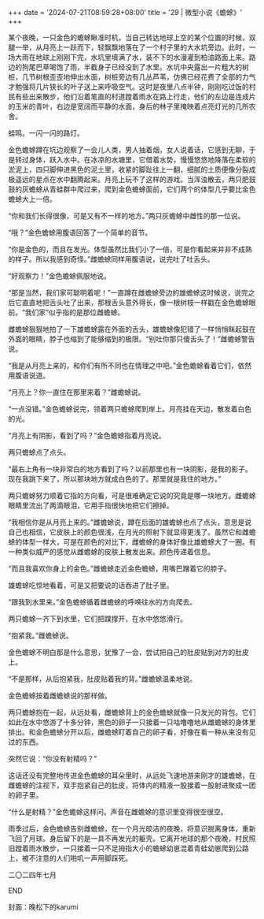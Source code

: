+++
date = '2024-07-21T08:59:28+08:00'
title = '29 | 微型小说《蟾蜍》'
+++

某个夜晚，一只金色的蟾蜍瞅准时机，当自己转达地球上空的某个位置的时候，双腿一举，从月亮上一跃而下，轻飘飘地落在了一个村子里的大水坑旁边。此时，一场大雨在地球上刚刚下完，水坑里填满了水，装不下的水漫灌到柏油路面上来。路边的狗尾巴草喝饱了雨，半截身子已经没到了水里。水坑中央露出一片粗大的树桩，几节树根歪歪地伸出水面，树桩旁边有几丛芦苇，仿佛已经花费了全部的力气才勉强将几片狭长的叶子送上来呼吸空气。这时是夜里八点半钟，刚刚吃过饭的村民有些出来散步，他们沿着笔直的村道蹚着雨水在路上行走，他们的左边是连成片的玉米的青叶，右边是宽阔而平静的水面，身后的林子里掩映着点亮灯光的几所农舍。

蛙鸣。一闪一闪的路灯。

金色蟾蜍蹲在坑边观察了一会儿人类，男人抽着烟，女人说着话，它感到无聊，于是转过身体，跃入水中。在冰凉的水塘里，它借着水势，慢慢悠悠地降落在柔软的淤泥上，四只脚伸进黑色的泥土里，收紧的脚趾往上一翻，细腻的土质便像分裂成极遥远的星点在水中翻腾起来。月亮上玩不了这样的游戏。当浑浊散去，两只肥鼓鼓的灰蟾蜍从青蛙群中爬过来，爬到金色蟾蜍面前，它们两个的体型几乎要比金色蟾蜍大上一倍。

“你和我们长得很像，可是又有不一样的地方。”两只灰蟾蜍中雌性的那一位说。

“哦？”金色蟾蜍用腹语回答了一个简单的音节。

“你是金色的，而且在发光。体型虽然比我们小了一倍，可是你看起来并非不成熟的样子。所以我感到奇怪。”雌蟾蜍同样用腹语说，说完吐了吐舌头。

“好观察力！”金色蟾蜍佩服地说。

“那是当然，我们家可聪明着呢！”一直蹲在雌蟾蜍旁边的雄蟾蜍这时候说，说完之后它直直地把舌头吐了出来，那根舌头意外得长，像一根树枝一样戳在金色蟾蜍眼前。“我们家”似乎指的是那位雌蟾蜍。

雌蟾蜍狠狠地拍了一下雄蟾蜍露在外面的舌头，雄蟾蜍像犯错了一样悄悄眯起鼓在外面的眼睛，脖子也缩到了能够缩到的极限。“别吐你那只傻舌头了！”雌蟾蜍警告说。

“我是从月亮上来的，和你们有所不同也在情理之中吧。”金色蟾蜍看着它们，依然用腹语说道。

“月亮上？你一直住在那里来着？”雌蟾蜍说。

“一点没错。”金色蟾蜍说完，领着两只蟾蜍爬到岸上。月亮挂在天边，散发着白色的光。

“月亮上有阴影，看到了吗？”金色蟾蜍指着月亮说。

两只蟾蜍点了点头。

“最右上角有一块非常白的地方看到了吗？以前那里也有一块阴影，是我的影子。现在我跳下来了，所以那块地方就成白色的了。那里就是我住的地方。”

两只蟾蜍努力顺着它指的方向看，可是很难确定它说的究竟是哪一块地方。雌蟾蜍眼睛里流出了两滴眼泪，它用手指很快地把它们擦掉。

“我相信你是从月亮上来的。”雌蟾蜍说，蹲在后面的雄蟾蜍也点了点头，意思是说自己也相信，它皮肤上的颜色很浅，在月光的照射下就显得更浅了。虽然它和雌蟾蜍的体型一样大，可是在颜色的对比下，雌蟾蜍的身体好像比雄蟾蜍大了一圈。有一种类似威严的感觉从雌蟾蜍的皮肤上散发出来。颜色传递着信息。

“而且我喜欢你身上的金色。”雌蟾蜍走近金色蟾蜍，用嘴巴蹭着它的脖子。

雄蟾蜍吃惊地看着，可是又把要说的话吞进了肚子里。

“跟我到水里来。”金色蟾蜍循着雌蟾蜍的呼唤往水的方向爬去。

两只蟾蜍一齐下到水里，它们把蹼撑开，在水中悠悠滑行。

“抱紧我。”雌蟾蜍说。

金色蟾蜍不明白那是什么意思，犹豫了一会，尝试把自己的肚皮贴到对方的肚皮上。

“不是那样，从后抱紧我，肚皮贴着我的背。”雌蟾蜍温柔地说。

金色蟾蜍按着雌蟾蜍说的那样做。

两只蟾蜍抱在一起，从远处看，雌蟾蜍背上的金色蟾蜍就像一只发光的背包。它们如此在水中悠游了十多分钟，黑色的卵子一只接着一只咕噜噜地从雌蟾蜍的身体里排出。和金色蟾蜍分开以后，雌蟾蜍盯着自己的卵子看，好像在看一种从来没有见过的东西。

突然它说：“你没有射精吗？”

这话还没有完整地传进金色蟾蜍的耳朵里时，从远处飞速地游来刚才的雄蟾蜍，在雌蟾蜍的注视下，双手抱紧自己的肚皮，将体内的精液一股接着一股射进聚成一团的卵子里。

“什么是射精？”金色蟾蜍这样问。声音在雌蟾蜍的意识里变得很空很空。



雨季过后，金色蟾蜍告别雌蟾蜍，在一个月光皎洁的夜晚，将意识脱离身体，重新飞回了月球。身后留下的是一具不再发光的躯壳。它离开地球的那个夜晚，村民照旧蹚着雨水散步，一只接着一只不足拇指大小的蟾蜍幼崽混着青蛙幼崽爬到公路上，被不注意的人们啪叽一声用脚踩死。

二〇二四年七月

END

封面：晚松下的karumi



